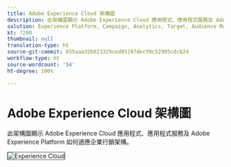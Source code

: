 ```yaml
---
title: Adobe Experience Cloud 架構圖
description: 此架構圖顯示 Adobe Experience Cloud 應用程式、應用程式服務及 Adobe Experience Platform 如何適應企業行銷架構。
solution: Experience Platform, Campaign, Analytics, Target, Audience Manager, Magento, Marketo, Advertising Cloud, Experience Manager Sites, Experience Manager Assets, Data Collection, Customer Journey Analytics, Journey Orchestration, Offer Decisioning, Real-time Customer Data Platform
kt: 7200
thumbnail: null
translation-type: ht
source-git-commit: 855aaa32b023329ced85197decf0c52995cdcb2d
workflow-type: ht
source-wordcount: '54'
ht-degree: 100%

---
```



# Adobe Experience Cloud 架構圖

此架構圖顯示 Adobe Experience Cloud 應用程式、應用程式服務及 Adobe Experience Platform 如何適應企業行銷架構。

<img src="assets/AEC.svg" alt="Experience Cloud" style="border:1px solid #4a4a4a" />